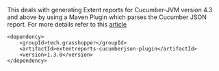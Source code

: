This deals with generating Extent reports for Cucumber-JVM version 4.3 and above by using a Maven Plugin which parses the Cucumber JSON report. For more details refer to this [article](https://grasshopper.tech/2114/)

```
<dependency>
    <groupId>tech.grasshopper</groupId>
    <artifactId>extentreports-cucumberjson-plugin</artifactId>
    <version>1.3.0</version>
</dependency>
```

